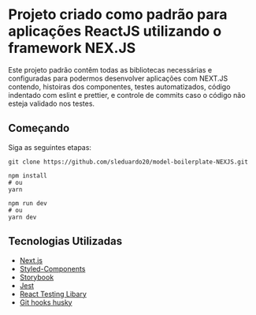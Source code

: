 # Projeto criado como padrão para aplicações ReactJS utilizando o framework NEX.JS

Este projeto padrão contêm todas as bibliotecas necessárias e configuradas para
podermos desenvolver aplicações com NEXT.JS contendo, histoiras dos componentes, testes automatizados, código indentado com eslint e prettier, e controle de commits caso o código não esteja validado nos testes.

## Começando

Siga as seguintes etapas:

```
git clone https://github.com/sleduardo20/model-boilerplate-NEXJS.git
```
```
npm install
# ou
yarn
```

```
npm run dev
# ou
yarn dev
```
## Tecnologias Utilizadas

- [Next.js](https://nextjs.org/docs) 
- [Styled-Components](https://styled-components.com/docs) 
- [Storybook](https://storybook.js.org/docs/react/get-started/introduction)
- [Jest](https://jestjs.io/docs/en/getting-started.html)
- [React Testing Libary](https://testing-library.com/docs/react-testing-library/intro)
- [Git hooks husky](https://github.com/typicode/husky)


